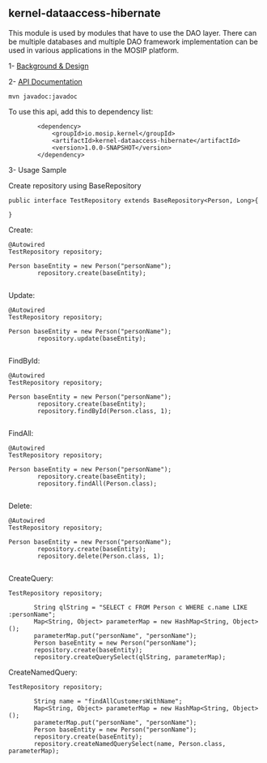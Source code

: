 ## kernel-dataaccess-hibernate

This module is used by modules that have to use the DAO layer. There can be multiple databases and multiple DAO framework implementation can be used in various applications in the MOSIP platform.
 
 1- [Background & Design](../../design/kernel/kernel-dataaccess.md)
 

 2- [API Documentation ](TBA)
 
 ```
 mvn javadoc:javadoc

 ```
 
 To use this api, add this to dependency list:

```
		<dependency>
			<groupId>io.mosip.kernel</groupId>
			<artifactId>kernel-dataaccess-hibernate</artifactId>
			<version>1.0.0-SNAPSHOT</version>
		</dependency>
```

3- Usage Sample

Create repository using BaseRepository

```
public interface TestRepository extends BaseRepository<Person, Long>{

}

```
 
Create:
 
```
@Autowired
TestRepository repository;

Person baseEntity = new Person("personName");
		repository.create(baseEntity);
 
 ```
 
 Update:
 
```
@Autowired
TestRepository repository;

Person baseEntity = new Person("personName");
		repository.update(baseEntity);
 
 ```
 
  FindById:
 
```
@Autowired
TestRepository repository;

Person baseEntity = new Person("personName");
		repository.create(baseEntity);
		repository.findById(Person.class, 1);
 
 ```
 
FindAll:
 
```
@Autowired
TestRepository repository;

Person baseEntity = new Person("personName");
		repository.create(baseEntity);
		repository.findAll(Person.class);
 
 ```
 
 Delete:
 
```
@Autowired
TestRepository repository;

Person baseEntity = new Person("personName");
		repository.create(baseEntity);
		repository.delete(Person.class, 1);
 
 ```
 
 CreateQuery:
 
 ```
 TestRepository repository;
 
		String qlString = "SELECT c FROM Person c WHERE c.name LIKE :personName";
		Map<String, Object> parameterMap = new HashMap<String, Object>();
		parameterMap.put("personName", "personName");
		Person baseEntity = new Person("personName");
		repository.create(baseEntity);
		repository.createQuerySelect(qlString, parameterMap);
 
 ```
 
  
 CreateNamedQuery:
 
 ```
 TestRepository repository;
 
		String name = "findAllCustomersWithName";
		Map<String, Object> parameterMap = new HashMap<String, Object>();
		parameterMap.put("personName", "personName");
		Person baseEntity = new Person("personName");
		repository.create(baseEntity);
		repository.createNamedQuerySelect(name, Person.class, parameterMap);
 
 ```








